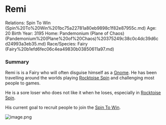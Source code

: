 # Remi

Relations: Spin To Win (Spin%20To%20Win%201bc75a22781a80eb9898c1f82e87955c.md) 
Age: 20
Birth Year: 3195
Home: Pandemonium (Plane of Chaos) (Pandemonium%20(Plane%20of%20Chaos)%20375249c38c0c4dc39d6cd24993a3eb35.md) 
Race/Species: Fairy (Fairy%20b1efd6fec06c4ea49830b03850611a97.md)

### Summary

Remi is is a Fairy who will often disguise himself as a [Gnome](Gnome%20ba19298cf2754c99a3cc46dc98eb5762.md). He has been travelling around the worlds playing [Rocktoise Spin](Rocktoise%20Spin%2012675a22781a807dbd16c7e0bbb1c13c.md) and challenging most people to games.

He is a sore loser who does not like it when he loses, especially in [Rocktoise Spin](Rocktoise%20Spin%2012675a22781a807dbd16c7e0bbb1c13c.md).

His current goal to recruit people to join the [Spin To Win](Spin%20To%20Win%201bc75a22781a80eb9898c1f82e87955c.md).

![image.png](image%2085.png)